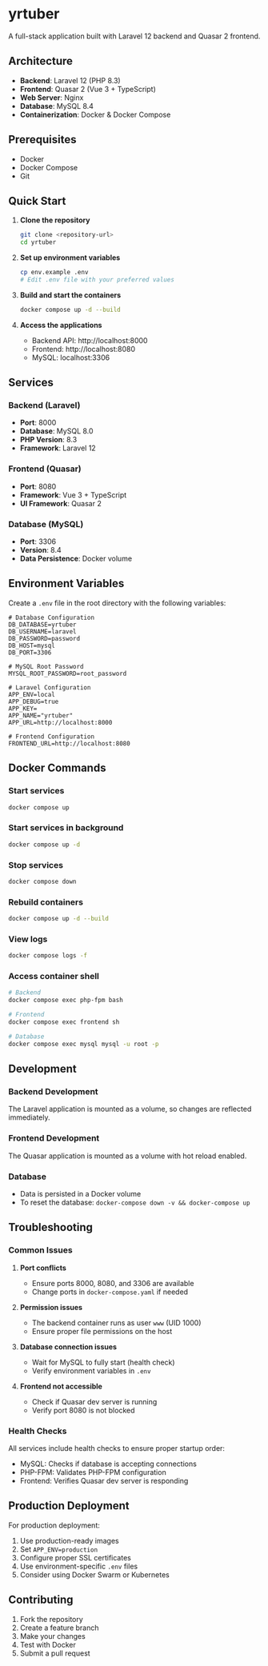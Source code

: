 # yrtuber

A full-stack application built with Laravel 12 backend and Quasar 2 frontend.

## Architecture

- **Backend**: Laravel 12 (PHP 8.3)
- **Frontend**: Quasar 2 (Vue 3 + TypeScript)
- **Web Server**: Nginx
- **Database**: MySQL 8.4
- **Containerization**: Docker & Docker Compose

## Prerequisites

- Docker
- Docker Compose
- Git

## Quick Start

1. **Clone the repository**
   ```bash
   git clone <repository-url>
   cd yrtuber
   ```

2. **Set up environment variables**
   ```bash
   cp env.example .env
   # Edit .env file with your preferred values
   ```

3. **Build and start the containers**
   ```bash
   docker compose up -d --build
   ```

4. **Access the applications**
    - Backend API: http://localhost:8000
    - Frontend: http://localhost:8080
    - MySQL: localhost:3306

## Services

### Backend (Laravel)
- **Port**: 8000
- **Database**: MySQL 8.0
- **PHP Version**: 8.3
- **Framework**: Laravel 12

### Frontend (Quasar)
- **Port**: 8080
- **Framework**: Vue 3 + TypeScript
- **UI Framework**: Quasar 2

### Database (MySQL)
- **Port**: 3306
- **Version**: 8.4
- **Data Persistence**: Docker volume

## Environment Variables

Create a `.env` file in the root directory with the following variables:

```env
# Database Configuration
DB_DATABASE=yrtuber
DB_USERNAME=laravel
DB_PASSWORD=password
DB_HOST=mysql
DB_PORT=3306

# MySQL Root Password
MYSQL_ROOT_PASSWORD=root_password

# Laravel Configuration
APP_ENV=local
APP_DEBUG=true
APP_KEY=
APP_NAME="yrtuber"
APP_URL=http://localhost:8000

# Frontend Configuration
FRONTEND_URL=http://localhost:8080
```

## Docker Commands

### Start services
```bash
docker compose up
```

### Start services in background
```bash
docker compose up -d
```

### Stop services
```bash
docker compose down
```

### Rebuild containers
```bash
docker compose up -d --build
```

### View logs
```bash
docker compose logs -f
```

### Access container shell
```bash
# Backend
docker compose exec php-fpm bash

# Frontend
docker compose exec frontend sh

# Database
docker compose exec mysql mysql -u root -p
```

## Development

### Backend Development
The Laravel application is mounted as a volume, so changes are reflected immediately.

### Frontend Development
The Quasar application is mounted as a volume with hot reload enabled.

### Database
- Data is persisted in a Docker volume
- To reset the database: `docker-compose down -v && docker-compose up`

## Troubleshooting

### Common Issues

1. **Port conflicts**
    - Ensure ports 8000, 8080, and 3306 are available
    - Change ports in `docker-compose.yaml` if needed

2. **Permission issues**
    - The backend container runs as user `www` (UID 1000)
    - Ensure proper file permissions on the host

3. **Database connection issues**
    - Wait for MySQL to fully start (health check)
    - Verify environment variables in `.env`

4. **Frontend not accessible**
    - Check if Quasar dev server is running
    - Verify port 8080 is not blocked

### Health Checks
All services include health checks to ensure proper startup order:
- MySQL: Checks if database is accepting connections
- PHP-FPM: Validates PHP-FPM configuration
- Frontend: Verifies Quasar dev server is responding

## Production Deployment

For production deployment:
1. Use production-ready images
2. Set `APP_ENV=production`
3. Configure proper SSL certificates
4. Use environment-specific `.env` files
5. Consider using Docker Swarm or Kubernetes

## Contributing

1. Fork the repository
2. Create a feature branch
3. Make your changes
4. Test with Docker
5. Submit a pull request 
